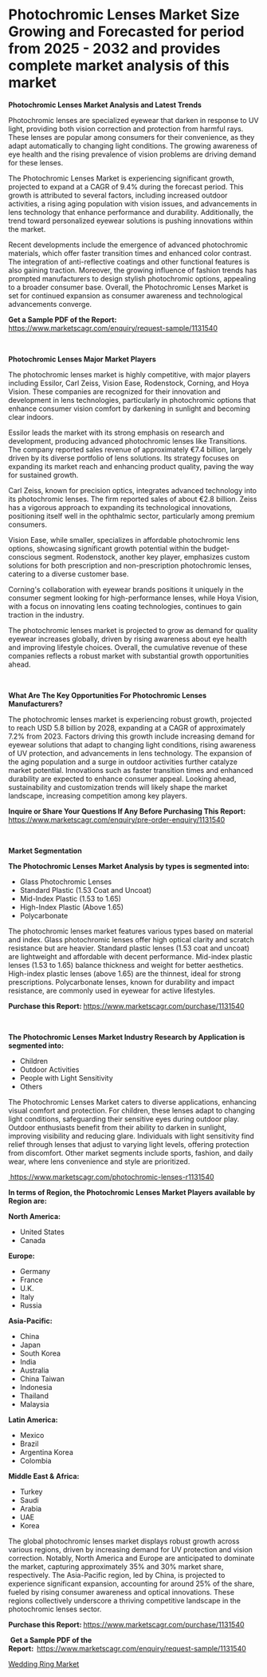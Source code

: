 <p><h1>Photochromic Lenses Market Size Growing and Forecasted for period from 2025 - 2032 and provides complete market analysis of this market</h1></p><p><strong>Photochromic Lenses Market Analysis and Latest Trends</strong></p>
<p><p>Photochromic lenses are specialized eyewear that darken in response to UV light, providing both vision correction and protection from harmful rays. These lenses are popular among consumers for their convenience, as they adapt automatically to changing light conditions. The growing awareness of eye health and the rising prevalence of vision problems are driving demand for these lenses.</p><p>The Photochromic Lenses Market is experiencing significant growth, projected to expand at a CAGR of 9.4% during the forecast period. This growth is attributed to several factors, including increased outdoor activities, a rising aging population with vision issues, and advancements in lens technology that enhance performance and durability. Additionally, the trend toward personalized eyewear solutions is pushing innovations within the market.</p><p>Recent developments include the emergence of advanced photochromic materials, which offer faster transition times and enhanced color contrast. The integration of anti-reflective coatings and other functional features is also gaining traction. Moreover, the growing influence of fashion trends has prompted manufacturers to design stylish photochromic options, appealing to a broader consumer base. Overall, the Photochromic Lenses Market is set for continued expansion as consumer awareness and technological advancements converge.</p></p>
<p><strong>Get a Sample PDF of the Report:&nbsp;</strong> <a href="https://www.marketscagr.com/enquiry/request-sample/1131540?utm_campaign=2799&utm_medium=2&utm_source=Github&utm_content=ia&utm_term=05042025&utm_id=photochromic-lenses">https://www.marketscagr.com/enquiry/request-sample/1131540</a></p>
<p>&nbsp;</p>
<p><strong>Photochromic Lenses Major Market Players</strong></p>
<p><p>The photochromic lenses market is highly competitive, with major players including Essilor, Carl Zeiss, Vision Ease, Rodenstock, Corning, and Hoya Vision. These companies are recognized for their innovation and development in lens technologies, particularly in photochromic options that enhance consumer vision comfort by darkening in sunlight and becoming clear indoors.</p><p>Essilor leads the market with its strong emphasis on research and development, producing advanced photochromic lenses like Transitions. The company reported sales revenue of approximately €7.4 billion, largely driven by its diverse portfolio of lens solutions. Its strategy focuses on expanding its market reach and enhancing product quality, paving the way for sustained growth.</p><p>Carl Zeiss, known for precision optics, integrates advanced technology into its photochromic lenses. The firm reported sales of about €2.8 billion. Zeiss has a vigorous approach to expanding its technological innovations, positioning itself well in the ophthalmic sector, particularly among premium consumers.</p><p>Vision Ease, while smaller, specializes in affordable photochromic lens options, showcasing significant growth potential within the budget-conscious segment. Rodenstock, another key player, emphasizes custom solutions for both prescription and non-prescription photochromic lenses, catering to a diverse customer base.</p><p>Corning's collaboration with eyewear brands positions it uniquely in the consumer segment looking for high-performance lenses, while Hoya Vision, with a focus on innovating lens coating technologies, continues to gain traction in the industry. </p><p>The photochromic lenses market is projected to grow as demand for quality eyewear increases globally, driven by rising awareness about eye health and improving lifestyle choices. Overall, the cumulative revenue of these companies reflects a robust market with substantial growth opportunities ahead.</p></p>
<p>&nbsp;</p>
<p><strong>What Are The Key Opportunities For Photochromic Lenses Manufacturers?</strong></p>
<p><p>The photochromic lenses market is experiencing robust growth, projected to reach USD 5.8 billion by 2028, expanding at a CAGR of approximately 7.2% from 2023. Factors driving this growth include increasing demand for eyewear solutions that adapt to changing light conditions, rising awareness of UV protection, and advancements in lens technology. The expansion of the aging population and a surge in outdoor activities further catalyze market potential. Innovations such as faster transition times and enhanced durability are expected to enhance consumer appeal. Looking ahead, sustainability and customization trends will likely shape the market landscape, increasing competition among key players.</p></p>
<p><strong>Inquire or Share Your Questions If Any Before Purchasing This Report:</strong> <a href="https://www.marketscagr.com/enquiry/pre-order-enquiry/1131540?utm_campaign=2799&utm_medium=2&utm_source=Github&utm_content=ia&utm_term=05042025&utm_id=photochromic-lenses">https://www.marketscagr.com/enquiry/pre-order-enquiry/1131540</a></p>
<p>&nbsp;</p>
<p><strong>Market Segmentation</strong></p>
<p><strong>The Photochromic Lenses Market Analysis by types is segmented into:</strong></p>
<p><ul><li>Glass Photochromic Lenses</li><li>Standard Plastic (1.53 Coat and Uncoat)</li><li>Mid-Index Plastic (1.53 to 1.65)</li><li>High-Index Plastic (Above 1.65)</li><li>Polycarbonate</li></ul></p>
<p><p>The photochromic lenses market features various types based on material and index. Glass photochromic lenses offer high optical clarity and scratch resistance but are heavier. Standard plastic lenses (1.53 coat and uncoat) are lightweight and affordable with decent performance. Mid-index plastic lenses (1.53 to 1.65) balance thickness and weight for better aesthetics. High-index plastic lenses (above 1.65) are the thinnest, ideal for strong prescriptions. Polycarbonate lenses, known for durability and impact resistance, are commonly used in eyewear for active lifestyles.</p></p>
<p><strong>Purchase this Report:&nbsp;</strong><a href="https://www.marketscagr.com/purchase/1131540?utm_campaign=2799&utm_medium=2&utm_source=Github&utm_content=ia&utm_term=05042025&utm_id=photochromic-lenses">https://www.marketscagr.com/purchase/1131540</a></p>
<p>&nbsp;</p>
<p><strong>The Photochromic Lenses Market Industry Research by Application is segmented into:</strong></p>
<p><ul><li>Children</li><li>Outdoor Activities</li><li>People with Light Sensitivity</li><li>Others</li></ul></p>
<p><p>The Photochromic Lenses Market caters to diverse applications, enhancing visual comfort and protection. For children, these lenses adapt to changing light conditions, safeguarding their sensitive eyes during outdoor play. Outdoor enthusiasts benefit from their ability to darken in sunlight, improving visibility and reducing glare. Individuals with light sensitivity find relief through lenses that adjust to varying light levels, offering protection from discomfort. Other market segments include sports, fashion, and daily wear, where lens convenience and style are prioritized.</p></p>
<p><a href="https://www.marketscagr.com/photochromic-lenses-r1131540?utm_campaign=2799&utm_medium=2&utm_source=Github&utm_content=ia&utm_term=05042025&utm_id=photochromic-lenses">&nbsp;https://www.marketscagr.com/photochromic-lenses-r1131540</a></p>
<p><strong>In terms of Region, the Photochromic Lenses Market Players available by Region are:</strong></p>
<p>
    <p> <strong> North America: </strong>
        <ul>
            <li>United States</li>
            <li>Canada</li>
        </ul>
        </p> 
    <p> <strong> Europe: </strong>
        <ul>
            <li>Germany</li>
            <li>France</li>
            <li>U.K.</li>
            <li>Italy</li>
            <li>Russia</li>
        </ul>
        </p> 
    <p> <strong> Asia-Pacific: </strong>
        <ul>
            <li>China</li>
            <li>Japan</li>
            <li>South Korea</li>
            <li>India</li>
            <li>Australia</li>
            <li>China Taiwan</li>
            <li>Indonesia</li>
            <li>Thailand</li>
            <li>Malaysia</li>
        </ul>
        </p> 
    <p> <strong> Latin America: </strong>
        <ul>
            <li>Mexico</li>
            <li>Brazil</li>
            <li>Argentina Korea</li>
            <li>Colombia</li>
        </ul>
        </p> 
    <p> <strong> Middle East & Africa: </strong>
        <ul>
            <li>Turkey</li>
            <li>Saudi</li>
            <li>Arabia</li>
            <li>UAE</li>
            <li>Korea</li>
        </ul>
    </p>
    </p>
<p><p>The global photochromic lenses market displays robust growth across various regions, driven by increasing demand for UV protection and vision correction. Notably, North America and Europe are anticipated to dominate the market, capturing approximately 35% and 30% market share, respectively. The Asia-Pacific region, led by China, is projected to experience significant expansion, accounting for around 25% of the share, fueled by rising consumer awareness and optical innovations. These regions collectively underscore a thriving competitive landscape in the photochromic lenses sector.</p></p>
<p><strong>Purchase this Report: </strong><a href="https://www.marketscagr.com/purchase/1131540?utm_campaign=2799&utm_medium=2&utm_source=Github&utm_content=ia&utm_term=05042025&utm_id=photochromic-lenses">https://www.marketscagr.com/purchase/1131540</a></p>
<p>&nbsp;<strong>Get a Sample PDF of the Report:&nbsp;&nbsp;</strong><a href="https://www.marketscagr.com/enquiry/request-sample/1131540?utm_campaign=2799&utm_medium=2&utm_source=Github&utm_content=ia&utm_term=05042025&utm_id=photochromic-lenses">https://www.marketscagr.com/enquiry/request-sample/1131540</a></p>
<p><strong></strong></p>
<p><p><a href="https://github.com/chikenmhamdi/Market-Research-Report-List-1/blob/main/wedding-ring-market.md?utm_campaign=2799&utm_medium=2&utm_source=Github&utm_content=ia&utm_term=05042025&utm_id=photochromic-lenses">Wedding Ring Market</a></p></p>